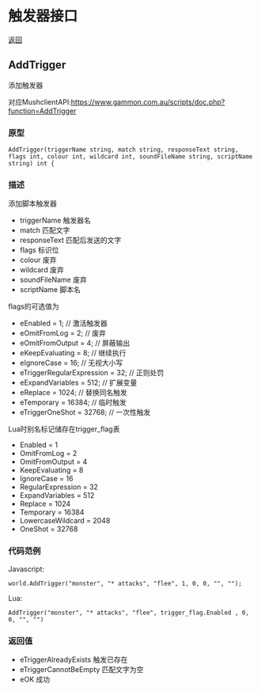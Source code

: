 # 触发器接口

[返回](readme.md)

## AddTrigger

添加触发器

对应MushclientAPI:https://www.gammon.com.au/scripts/doc.php?function=AddTrigger

### 原型
```
AddTrigger(triggerName string, match string, responseText string, flags int, colour int, wildcard int, soundFileName string, scriptName string) int {
```

### 描述

添加脚本触发器

* triggerName 触发器名
* match 匹配文字
* responseText 匹配后发送的文字
* flags 标识位
* colour 废弃
* wildcard 废弃
* soundFileName 废弃
* scriptName 脚本名

flags的可选值为

* eEnabled = 1; // 激活触发器
* eOmitFromLog = 2; // 废弃
* eOmitFromOutput = 4; //  屏蔽输出
* eKeepEvaluating = 8; // 继续执行
* eIgnoreCase = 16; // 无视大小写
* eTriggerRegularExpression = 32; // 正则处罚
* eExpandVariables = 512; // 扩展变量
* eReplace = 1024; // 替换同名触发
* eTemporary = 16384; // 临时触发
* eTriggerOneShot = 32768; // 一次性触发

Lua时别名标记储存在trigger_flag表

* Enabled = 1
* OmitFromLog = 2
* OmitFromOutput = 4
* KeepEvaluating = 8
* IgnoreCase = 16
* RegularExpression = 32
* ExpandVariables = 512
* Replace = 1024
* Temporary = 16384
* LowercaseWildcard = 2048
* OneShot = 32768

### 代码范例
Javascript:
```
world.AddTrigger("monster", "* attacks", "flee", 1, 0, 0, "", "");
```

Lua:
```
AddTrigger("monster", "* attacks", "flee", trigger_flag.Enabled , 0, 0, "", "")

```

### 返回值

* eTriggerAlreadyExists 触发已存在
* eTriggerCannotBeEmpty 匹配文字为空
* eOK 成功